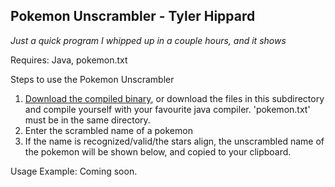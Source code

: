 ## Pokemon Unscrambler - Tyler Hippard
*Just a quick program I whipped up in a couple hours, and it shows*

Requires: Java, pokemon.txt

Steps to use the Pokemon Unscrambler
  1. [Download the compiled binary](https://github.com/JellyBlade/programming-examples/releases/tag/v0.1), or download the files in this subdirectory and compile yourself with your favourite java compiler. 'pokemon.txt' must be in the same directory.
  2. Enter the scrambled name of a pokemon
  3. If the name is recognized/valid/the stars align, the unscrambled name of the pokemon will be shown below, and copied to your clipboard.
  
Usage Example: Coming soon.
